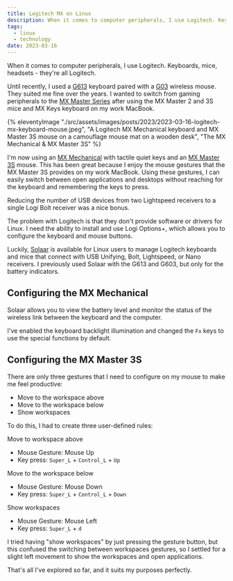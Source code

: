 ```yaml
---
title: Logitech MX on Linux
description: When it comes to computer peripherals, I use Logitech. Keyboards, mice, headsets - they’re all Logitech. But how do you take advantage of them when Logitech doesn't provide Linux drivers or software?
tags:
  - linux
  - technology
date: 2023-03-16
---
```


When it comes to computer peripherals, I use Logitech. Keyboards, mice, headsets - they're all Logitech.

Until recently, I used a [G613](https://www.logitechg.com/en-us/products/gaming-keyboards/g613-wireless-mechanical-gaming-keyboard.920-008386.html) keyboard paired with a [G03](https://support.logi.com/hc/en-nz/articles/360025266514--Product-Gallery-G603-LIGHTSPEED-Wireless-Gaming-Mouse) wireless mouse. They suited me fine over the years. I wanted to switch from gaming peripherals to the [MX Master Series](https://www.logitech.com/en-us/mx/master-series.html) after using the MX Master 2 and 3S mice and MX Keys keyboard on my work MacBook.

{% eleventyImage "./src/assets/images/posts/2023/2023-03-16-logitech-mx-keyboard-mouse.jpeg", "A Logitech MX Mechanical keyboard and MX Master 3S mouse on a camouflage mouse mat on a wooden desk", "The MX Mechanical & MX Master 3S" %}

I'm now using an [MX Mechanical](https://www.logitech.com/en-us/products/keyboards/mx-mechanical.html) with tactile quiet keys and an [MX Master 3S](https://www.logitech.com/en-us/products/mice/mx-master-3s.910-006556.html) mouse. This has been great because I enjoy the mouse gestures that the MX Master 3S provides on my work MacBook. Using these gestures, I can easily switch between open applications and desktops without reaching for the keyboard and remembering the keys to press.

Reducing the number of USB devices from two Lightspeed receivers to a single Logi Bolt receiver was a nice bonus.

The problem with Logitech is that they don't provide software or drivers for Linux. I need the ability to install and use Logi Options+, which allows you to configure the keyboard and mouse buttons.

Luckily, [Solaar](https://pwr-solaar.github.io/Solaar/) is available for Linux users to manage Logitech keyboards and mice that connect with USB Unifying, Bolt, Lightspeed, or Nano receivers. I previously used Solaar with the G613 and G603, but only for the battery indicators.

## Configuring the MX Mechanical

Solaar allows you to view the battery level and monitor the status of the wireless link between the keyboard and the computer.

I've enabled the keyboard backlight illumination and changed the `Fx` keys to use the special functions by default.

## Configuring the MX Master 3S

There are only three gestures that I need to configure on my mouse to make me feel productive:

- Move to the workspace above
- Move to the workspace below
- Show workspaces

To do this, I had to create three user-defined rules:

Move to workspace above

- Mouse Gesture: Mouse Up
- Key press: `Super_L` + `Control_L` + `Up`

Move to the workspace below

- Mouse Gesture: Mouse Down
- Key press: `Super_L` + `Control_L` + `Down`

Show workspaces

- Mouse Gesture: Mouse Left
- Key press: `Super_L` + `d`

I tried having "show workspaces" by just pressing the gesture button, but this confused the switching between workspaces gestures, so I settled for a slight left movement to show the workspaces and open applications.

That's all I've explored so far, and it suits my purposes perfectly.